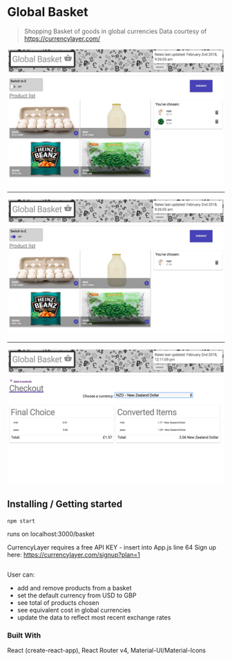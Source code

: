 # Global Basket
> Shopping Basket of goods in global currencies
> Data courtesy of https://currencylayer.com/

![image of app](./basket.png)
***
![image of app](./pounds.png)
***
![image of app](./checkout.png)


## Installing / Getting started
```
npm start
```
runs on localhost:3000/basket

CurrencyLayer requires a free API KEY - insert into App.js line 64
Sign up here: https://currencylayer.com/signup?plan=1

##
User can:
* add and remove products from a basket
* set the default currency from USD to GBP
* see total of products chosen
* see equivalent cost in global currencies
* update the data to reflect most recent exchange rates

### Built With
React (create-react-app), React Router v4, Material-UI/Material-Icons
